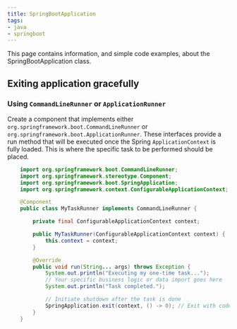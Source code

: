 ```yaml
---
title: SpringBootApplication
tags:
- java
- springboot
---
```


This page contains information, and simple code examples, about the SpringBootApplication class.
<!--more-->

## Exiting application gracefully

### Using `CommandLineRunner` or `ApplicationRunner`

Create a component that implements either `org.springframework.boot.CommandLineRunner` or `org.springframework.boot.ApplicationRunner`. 
These interfaces provide a run method that will be executed once the Spring `ApplicationContext` is fully loaded. 
This is where the specific task to be performed should be placed.

```java
    import org.springframework.boot.CommandLineRunner;
    import org.springframework.stereotype.Component;
    import org.springframework.boot.SpringApplication;
    import org.springframework.context.ConfigurableApplicationContext;

    @Component
    public class MyTaskRunner implements CommandLineRunner {

        private final ConfigurableApplicationContext context;

        public MyTaskRunner(ConfigurableApplicationContext context) {
            this.context = context;
        }

        @Override
        public void run(String... args) throws Exception {
            System.out.println("Executing my one-time task...");
            // Your specific business logic or data import goes here
            System.out.println("Task completed.");

            // Initiate shutdown after the task is done
            SpringApplication.exit(context, () -> 0); // Exit with code 0 for success
        }
    }
```